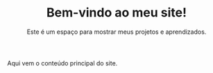 <!DOCTYPE html>
<html lang="pt-BR">
<head>
  <meta charset="UTF-8">
  <meta name="viewport" content="width=device-width, initial-scale=1.0">
  <title>Meu Site</title>
</head>
<body>

  <!-- Cabeçalho -->
  <header>
    <h1>Bem-vindo ao meu site!</h1>
    <p>Este é um espaço para mostrar meus projetos e aprendizados.</p>
  </header>

  <main>
    <p>Aqui vem o conteúdo principal do site.</p>
  </main>

</body>
</html>
